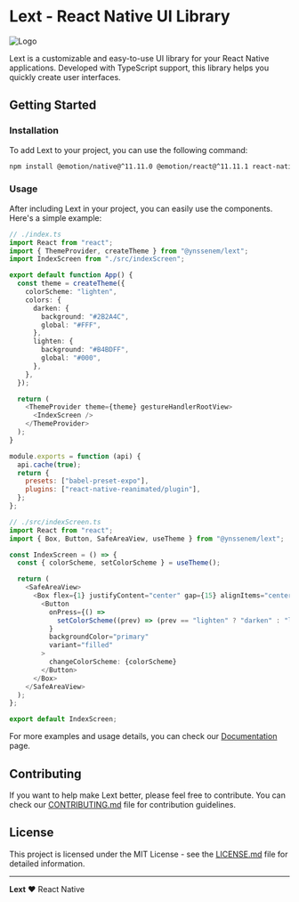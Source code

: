 # Lext - React Native UI Library

![Logo](https://camo.githubusercontent.com/7433e220f833da6a77f20304354eefc7d2d53079acb3dfba5b1c2b75d97b6ffe/68747470733a2f2f7265732e636c6f7564696e6172792e636f6d2f64776d656a736c78352f696d6167652f75706c6f61642f635f7468756d622c775f3230302c675f666163652f76313730333532333634322f4c6578744c6f676f5f6d36636f31702e706e67)

Lext is a customizable and easy-to-use UI library for your React Native applications. Developed with TypeScript support, this library helps you quickly create user interfaces.

## Getting Started

### Installation

To add Lext to your project, you can use the following command:

```bash
npm install @emotion/native@^11.11.0 @emotion/react@^11.11.1 react-native-gesture-handler@~2.14.0 react-native-reanimated@~3.6.2 @ynssenem/lext@latest
```

### Usage

After including Lext in your project, you can easily use the components. Here's a simple example:

```ts
// ./index.ts
import React from "react";
import { ThemeProvider, createTheme } from "@ynssenem/lext";
import IndexScreen from "./src/indexScreen";

export default function App() {
  const theme = createTheme({
    colorScheme: "lighten",
    colors: {
      darken: {
        background: "#2B2A4C",
        global: "#FFF",
      },
      lighten: {
        background: "#B4BDFF",
        global: "#000",
      },
    },
  });

  return (
    <ThemeProvider theme={theme} gestureHandlerRootView>
      <IndexScreen />
    </ThemeProvider>
  );
}
```

```js
module.exports = function (api) {
  api.cache(true);
  return {
    presets: ["babel-preset-expo"],
    plugins: ["react-native-reanimated/plugin"],
  };
};
```

```ts
// ./src/indexScreen.ts
import React from "react";
import { Box, Button, SafeAreaView, useTheme } from "@ynssenem/lext";

const IndexScreen = () => {
  const { colorScheme, setColorScheme } = useTheme();

  return (
    <SafeAreaView>
      <Box flex={1} justifyContent="center" gap={15} alignItems="center">
        <Button
          onPress={() =>
            setColorScheme((prev) => (prev == "lighten" ? "darken" : "lighten"))
          }
          backgroundColor="primary"
          variant="filled"
        >
          changeColorScheme: {colorScheme}
        </Button>
      </Box>
    </SafeAreaView>
  );
};

export default IndexScreen;
```

For more examples and usage details, you can check our [Documentation](docs/) page.

## Contributing

If you want to help make Lext better, please feel free to contribute. You can check our [CONTRIBUTING.md](CONTRIBUTING.md) file for contribution guidelines.

## License

This project is licensed under the MIT License - see the [LICENSE.md](LICENSE.md) file for detailed information.

---

**Lext** ❤️ React Native
